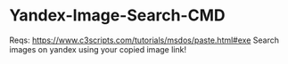 # Yandex-Image-Search-CMD
Reqs: https://www.c3scripts.com/tutorials/msdos/paste.html#exe
Search images on yandex using your copied image link!
